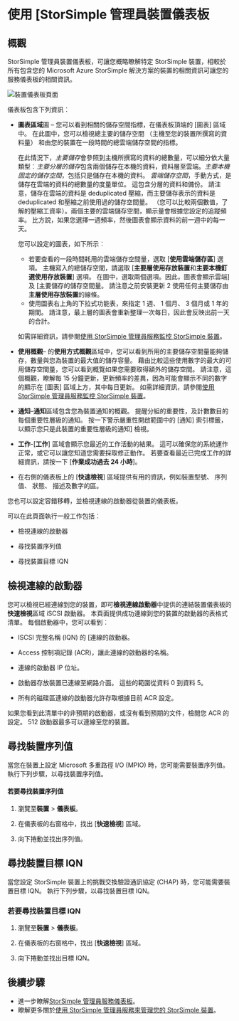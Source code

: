 <properties
   pageTitle="使用 [StorSimple 管理員裝置儀表板 |Microsoft Azure"
   description="說明 StorSimple 管理員服務裝置的儀表板，以及如何用它來檢視儲存指標和連線的啟動器並找到的序列值和 IQN。"
   services="storsimple"
   documentationCenter="NA"
   authors="alkohli"
   manager="carmonm"
   editor="" />
<tags
   ms.service="storsimple"
   ms.devlang="NA"
   ms.topic="article"
   ms.tgt_pltfrm="NA"
   ms.workload="TBD"
   ms.date="09/21/2016"
   ms.author="alkohli" />

# <a name="use-the-storsimple-manager-device-dashboard"></a>使用 [StorSimple 管理員裝置儀表板

## <a name="overview"></a>概觀

StorSimple 管理員裝置儀表板，可讓您概略瞭解特定 StorSimple 裝置，相較於所有包含您的 Microsoft Azure StorSimple 解決方案的裝置的相關資訊可讓您的服務儀表板的相關資訊。

![裝置儀表板頁面](./media/storsimple-device-dashboard/StorSimple_DeviceDashbaord1M.png)

儀表板包含下列資訊︰

- **圖表區域**圖 – 您可以看到相關的儲存空間指標，在儀表板頂端的 [圖表] 區域中。 在此圖中，您可以檢視總主要的儲存空間 （主機至您的裝置所撰寫的資料量） 和由您的裝置在一段時間的總雲端儲存空間的指標。

     在此情況下，*主要儲存*會參照到主機所撰寫的資料的總數量，可以細分依大量類型︰*主要分層的儲存*包含兩個儲存在本機的資料，資料層至雲端。*主要本機固定的儲存空間*，包括只是儲存在本機的資料。 *雲端儲存空間*，手動方式，是儲存在雲端的資料的總數量的度量單位。 這包含分層的資料和備份。 請注意，儲存在雲端的資料是 deduplicated 壓縮，而主要儲存表示的資料是 deduplicated 和壓縮之前使用過的儲存空間量。 （您可以比較兩個數值，了解的壓縮工資率）。兩個主要的雲端儲存空間，顯示量會根據您設定的追蹤頻率。 比方說，如果您選擇一週頻率，然後圖表會顯示資料的前一週中的每一天。

     您可以設定的圖表，如下所示︰

     - 若要查看的一段時間耗用的雲端儲存空間量，選取 [**使用雲端儲存區**] 選項。 主機寫入的總儲存空間，請選取 [**主要層使用存放裝置**和**主要本機釘選使用存放裝置**] 選項。 在圖中，選取兩個選項。因此，圖表會顯示雲端] 及 [主要儲存的儲存空間量。 請注意之前安裝更新 2 使用任何主要儲存由**主層使用存放裝置**的線條。
     - 使用圖表右上角的下拉式功能表，來指定 1 週、 1 個月、 3 個月或 1 年的期間。 請注意，最上層的圖表會重新整理一次每日，因此會反映出前一天的合計。

     如需詳細資訊，請參閱[使用 StorSimple 管理員服務監控 StorSimple 裝置](storsimple-monitor-device.md)。

- **使用概觀**– 的**使用方式概觀**區域中，您可以看到所用的主要儲存空間量能夠儲存，數量與您為裝置的最大值的儲存容量。 藉由比較這些使用數字的最大的可用儲存空間量，您可以看到概覽如果您需要取得額外的儲存空間。 請注意，這個概觀，瞭解每 15 分鐘更新，更新頻率的差異，因為可能會顯示不同的數字的顯示在 [圖表] 區域上方，其中每日更新。 如需詳細資訊，請參閱[使用 StorSimple 管理員服務監控 StorSimple 裝置](storsimple-monitor-device.md)。


- **通知**–**通知**區域包含您為裝置通知的概觀。 提醒分組的重要性，及計數數目的每個重要性層級的通知。 按一下警示嚴重性開啟範圍中的 [通知] 索引標籤，以顯示您只是此裝置的重要性層級的通知] 檢視。

- **工作**-[**工作**] 區域會顯示您最近的工作活動的結果。 這可以確保您的系統運作正常，或它可以讓您知道您需要採取修正動作。 若要查看最近已完成工作的詳細資訊，請按一下 [**作業成功過去 24 小時**]。

- 在右側的儀表板上的 [**快速檢視**] 區域提供有用的資訊，例如裝置型號、 序列值、 狀態、 描述及數字的區。

您也可以設定容錯移轉，並檢視連線的啟動器從裝置的儀表板。

可以在此頁面執行一般工作包括︰

- 檢視連線的啟動器

- 尋找裝置序列值

- 尋找裝置目標 IQN

## <a name="view-connected-initiators"></a>檢視連線的啟動器

您可以檢視已經連線到您的裝置，即可**檢視連線啟動器**中提供的連結裝置儀表板的**快速檢視**區域 iSCSI 啟動器。 本頁面提供成功連線到您的裝置的啟動器的表格式清單。 每個啟動器中，您可以看到︰

- ISCSI 完整名稱 (IQN) 的 [連線的啟動器。

- Access 控制項記錄 (ACR)，讓此連線的啟動器的名稱。

- 連線的啟動器 IP 位址。

- 啟動器存放裝置已連線至網路介面。 這些的範圍從資料 0 到資料 5。

- 所有的磁碟區連線的啟動器允許存取根據目前 ACR 設定。

如果您看到此清單中的非預期的啟動器，或沒有看到預期的文件，檢閱您 ACR 的設定。 512 啟動器最多可以連線至您的裝置。

## <a name="find-the-device-serial-number"></a>尋找裝置序列值

當您在裝置上設定 Microsoft 多重路徑 I/O (MPIO) 時，您可能需要裝置序列值。 執行下列步驟，以尋找裝置序列值。

#### <a name="to-find-the-device-serial-number"></a>若要尋找裝置序列值

1. 瀏覽至**裝置** > **儀表板**。

2. 在儀表板的右窗格中，找出 [**快速檢視**] 區域。

3. 向下捲動並找出序列值。

## <a name="find-the-device-target-iqn"></a>尋找裝置目標 IQN

當您設定 StorSimple 裝置上的挑戰交換驗證通訊協定 (CHAP) 時，您可能需要裝置目標 IQN。 執行下列步驟，以尋找裝置目標 IQN。

### <a name="to-find-the-device-target-iqn"></a>若要尋找裝置目標 IQN

1. 瀏覽至**裝置** > **儀表板**。

1. 在儀表板的右窗格中，找出 [**快速檢視**] 區域。

1. 向下捲動並找出目標 IQN。

## <a name="next-steps"></a>後續步驟

- 進一步瞭解[StorSimple 管理員服務儀表板](storsimple-service-dashboard.md)。
- 瞭解更多關於[使用 StorSimple 管理員服務來管理您的 StorSimple 裝置](storsimple-manager-service-administration.md)。
